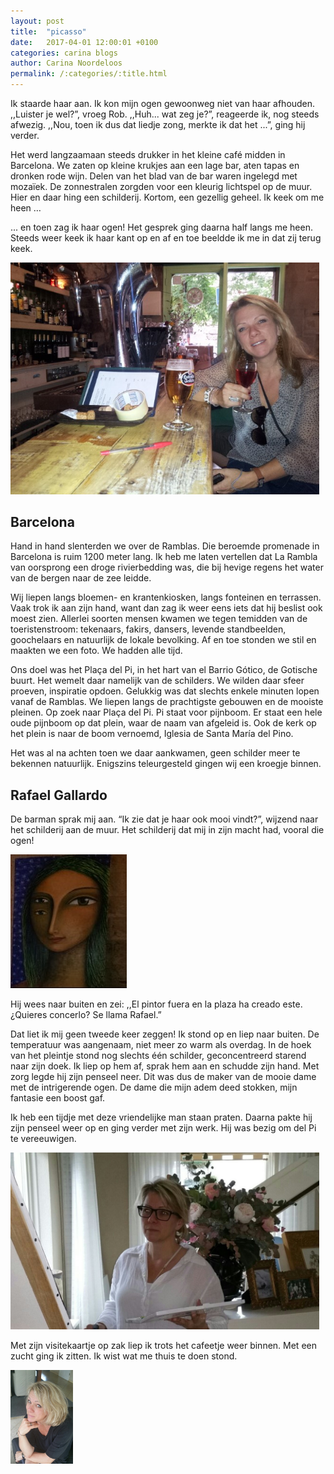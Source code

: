 ```yaml
---
layout: post
title:  "picasso"
date:   2017-04-01 12:00:01 +0100
categories: carina blogs
author: Carina Noordeloos
permalink: /:categories/:title.html
---
```

Ik staarde haar aan. Ik kon mijn ogen gewoonweg niet van haar afhouden. ,,Luister je wel?”, vroeg Rob. ,,Huh... wat zeg je?”, reageerde ik, nog steeds afwezig. ,,Nou, toen ik dus dat liedje zong, merkte ik dat het ...”, ging hij verder.

Het werd langzaamaan steeds drukker in het kleine café midden in Barcelona. We zaten op kleine krukjes aan een lage bar, aten tapas en dronken rode wijn. Delen van het blad van de bar waren ingelegd met mozaïek. De zonnestralen zorgden voor een kleurig lichtspel op de muur. Hier en daar hing een schilderij. Kortom, een gezellig geheel. Ik keek om me heen …

... en toen zag ik haar ogen! Het gesprek ging daarna half langs me heen. Steeds weer keek ik haar kant op en af en toe beeldde ik me in dat zij terug keek.

<div style="margin:0 10px 10px 0"><img src="/assets/picasso 01.jpg"/></div>

<h2> Barcelona </h2>

Hand in hand slenterden we over de Ramblas. Die beroemde promenade in Barcelona is ruim 1200 meter lang. Ik heb me laten vertellen dat La Rambla van oorsprong een droge rivierbedding was, die bij hevige regens het water van de bergen naar de zee leidde.

Wij liepen langs bloemen- en krantenkiosken, langs fonteinen en terrassen. Vaak trok ik aan zijn hand, want dan zag ik weer eens iets dat hij beslist ook moest zien. Allerlei soorten mensen kwamen we tegen temidden van de toeristenstroom: tekenaars, fakirs, dansers, levende standbeelden, goochelaars en natuurlijk de lokale bevolking. Af en toe stonden we stil en maakten we een foto. We hadden alle tijd.

Ons doel was het Plaça del Pi, in het hart van el Barrio Gótico, de Gotische buurt. Het wemelt daar namelijk van de schilders. We wilden daar sfeer proeven, inspiratie opdoen. Gelukkig was dat slechts enkele minuten lopen vanaf de Ramblas. We liepen langs de prachtigste gebouwen en de mooiste pleinen. Op zoek naar Plaça del Pi. Pi staat voor pijnboom. Er staat een hele oude pijnboom op dat plein, waar de naam van afgeleid is. Ook de kerk op het plein is naar de boom vernoemd, Iglesia de Santa María del Pino.

Het was al na achten toen we daar aankwamen, geen schilder meer te bekennen natuurlijk. Enigszins teleurgesteld gingen wij een kroegje binnen.

<h2> Rafael Gallardo </h2>

De barman sprak mij aan. “Ik zie dat je haar ook mooi vindt?”, wijzend naar het schilderij aan de muur. Het schilderij dat mij in zijn macht had, vooral die ogen!

<div style="margin:0 10px 10px 0"><img src="/assets/picasso 02.jpg"/></div>

Hij wees naar buiten en zei: ,,El pintor fuera en la plaza ha creado este. ¿Quieres concerlo? Se llama Rafael.”

Dat liet ik mij geen tweede keer zeggen! Ik stond op en liep naar buiten. De temperatuur was aangenaam, niet meer zo warm als overdag. In de hoek van het pleintje stond nog slechts één schilder, geconcentreerd starend naar zijn doek. Ik liep op hem af, sprak hem aan en schudde zijn hand. Met zorg legde hij zijn penseel neer. Dit was dus de maker van de mooie dame met de intrigerende ogen. De dame die mijn adem deed stokken, mijn fantasie een boost gaf.

Ik heb een tijdje met deze vriendelijke man staan praten. Daarna pakte hij zijn penseel weer op en ging verder met zijn werk. Hij was bezig om del Pi te vereeuwigen.

<div style="margin:0 10px 10px 0"><img src="/assets/picasso 03.jpg"/></div>

Met zijn visitekaartje op zak liep ik trots het cafeetje weer binnen. Met een zucht ging ik zitten. Ik wist wat me thuis te doen stond.

<div style="margin:0 10px 10px 0"><img src="/assets/Carina - profiel 2019.jpg" alt="Carina Noordeloos" width="100"/></div>
